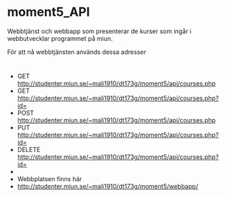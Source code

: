 # moment5_API
Webbtjänst och webbapp som presenterar de kurser som ingår i webbutvecklar programmet på miun.

För att nå webbtjänsten används dessa adresser
#
* GET  http://studenter.miun.se/~mali1910/dt173g/moment5/api/courses.php
* GET  http://studenter.miun.se/~mali1910/dt173g/moment5/api/courses.php?id=
* POST http://studenter.miun.se/~mali1910/dt173g/moment5/api/courses.php
* PUT http://studenter.miun.se/~mali1910/dt173g/moment5/api/courses.php?id=
* DELETE http://studenter.miun.se/~mali1910/dt173g/moment5/api/courses.php?id=
* 
* Webbplatsen finns här
* http://studenter.miun.se/~mali1910/dt173g/moment5/webbapp/
